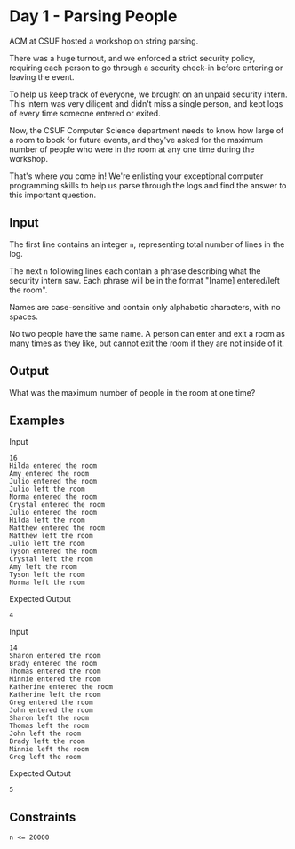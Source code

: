 # Day 1 - Parsing People

ACM at CSUF hosted a workshop on string parsing.

There was a huge turnout, and we enforced a strict security
policy, requiring each person to go through a security check-in before entering
or leaving the event.

To help us keep track of everyone, we brought on an unpaid security intern.
This intern was very diligent and didn't miss a single person, and kept logs of
every time someone entered or exited.

Now, the CSUF Computer Science department needs to know how large of a room to
book for future events, and they've asked for the maximum number of people who
were in the room at any one time during the workshop.

That's where you come in! We're enlisting your exceptional computer programming
skills to help us parse through the logs and find the answer to this important
question.

## Input

The first line contains an integer `n`, representing total number of lines in the log.

The next `n` following lines each contain a phrase describing what the security
intern saw. Each phrase will be in the format "[name] entered/left the room".

Names are case-sensitive and contain only alphabetic characters, with no spaces.

No two people have the same name. A person can enter and exit a room as many
times as they like, but cannot exit the room if they are not inside of it.

## Output
What was the maximum number of people in the room at one time?

## Examples

Input
```
16
Hilda entered the room
Amy entered the room
Julio entered the room
Julio left the room
Norma entered the room
Crystal entered the room
Julio entered the room
Hilda left the room
Matthew entered the room
Matthew left the room
Julio left the room
Tyson entered the room
Crystal left the room
Amy left the room
Tyson left the room
Norma left the room
```

Expected Output
```
4
```

Input
```
14
Sharon entered the room
Brady entered the room
Thomas entered the room
Minnie entered the room
Katherine entered the room
Katherine left the room
Greg entered the room
John entered the room
Sharon left the room
Thomas left the room
John left the room
Brady left the room
Minnie left the room
Greg left the room
```

Expected Output

```
5
```

## Constraints
`n <= 20000`


